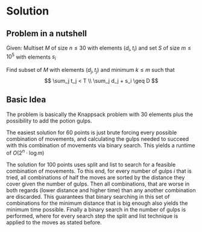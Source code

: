 # Solution

## Problem in a nutshell

Given: Multiset $M$ of size $n \leq 30$ with elements $(d_i, t_i)$ and set $S$ of size $m \leq 10^5$ with elements $s_i$

Find subset of $M$ with elements $(d_j, t_j)$ and minimum $k \leq m$ such that
$$
\sum_j t_j < T \\
\sum_j d_j + s_i \geq D
$$

## Basic Idea

The problem is basically the Knappsack problem with 30 elements plus the possibility to add the potion gulps.

The easiest solution for 60 points is just brute forcing every possible combination of movements, and calculating the gulps needed to succeed with this combination of movements via binary search. This yields a runtime of $O(2^n \cdot \log m)$

The solution for 100 points uses split and list to search for a feasible combination of movements. To this end, for every number of gulps $i$ that is tried, all combinations of half the moves are sorted by the distance they cover given the number of gulps. Then all combinations, that are worse in both regards (lower distance and higher time) than any another combination are discarded. This guarantees that binary searching in this set of combinations for the minimum distance that is big enough also yields the minimum time possible. Finally a binary search in the number of gulps is performed, where for every search step the split and list technique is applied to the moves as stated before.
